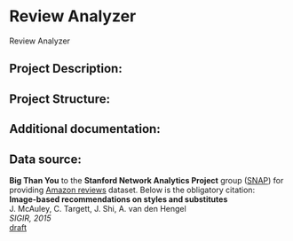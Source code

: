 # Review Analyzer
Review Analyzer

## Project Description:

## Project Structure:

## Additional documentation:

## Data source:
**Big Than You** to the **Stanford Network Analytics Project** group ([SNAP](http://snap.stanford.edu/index.html)) for providing [Amazon reviews](http://snap.stanford.edu/data/web-Amazon.html) dataset. Below is the obligatory citation:  
**Image-based recommendations on styles and substitutes**  
J. McAuley, C. Targett, J. Shi, A. van den Hengel  
_SIGIR, 2015_  
[draft](http://jmcauley.ucsd.edu/data/amazon/sigir_draft.pdf)
